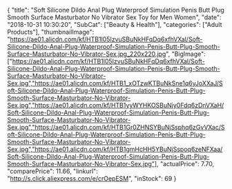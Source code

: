 {
	"title": "Soft Silicone Dildo Anal Plug Waterproof Simulation Penis Butt Plug Smooth Surface Masturbator No Vibrator Sex Toy for Men Women",
	"date": "2018-10-31 10:30:20",
	"SubCat": ["Beauty & Health"],
	"categories": ["Adult Products"],
	"thumbnailImage": "https://ae01.alicdn.com/kf/HTB1l05IzvuSBuNkHFqDq6xfhVXal/Soft-Silicone-Dildo-Anal-Plug-Waterproof-Simulation-Penis-Butt-Plug-Smooth-Surface-Masturbator-No-Vibrator-Sex.jpg_220x220.jpg",
	"BigImage": ["https://ae01.alicdn.com/kf/HTB1l05IzvuSBuNkHFqDq6xfhVXal/Soft-Silicone-Dildo-Anal-Plug-Waterproof-Simulation-Penis-Butt-Plug-Smooth-Surface-Masturbator-No-Vibrator-Sex.jpg","https://ae01.alicdn.com/kf/HTB1_xOTzwKTBuNkSne1q6yJoXXaJ/Soft-Silicone-Dildo-Anal-Plug-Waterproof-Simulation-Penis-Butt-Plug-Smooth-Surface-Masturbator-No-Vibrator-Sex.jpg","https://ae01.alicdn.com/kf/HTB1yyWYHKOSBuNjy0Fdq6zDnVXaH/Soft-Silicone-Dildo-Anal-Plug-Waterproof-Simulation-Penis-Butt-Plug-Smooth-Surface-Masturbator-No-Vibrator-Sex.jpg","https://ae01.alicdn.com/kf/HTB1Gr0ZHNSYBuNjSsphq6zGvVXac/Soft-Silicone-Dildo-Anal-Plug-Waterproof-Simulation-Penis-Butt-Plug-Smooth-Surface-Masturbator-No-Vibrator-Sex.jpg","https://ae01.alicdn.com/kf/HTB1gmHcHH5YBuNjSspoq6zeNFXaa/Soft-Silicone-Dildo-Anal-Plug-Waterproof-Simulation-Penis-Butt-Plug-Smooth-Surface-Masturbator-No-Vibrator-Sex.jpg"],
	"actualPrice": 7.70,
	"comparePrice": 11.66,
	"linkurl": "http://s.click.aliexpress.com/e/crOepESM",
	"inStock": 69
}
